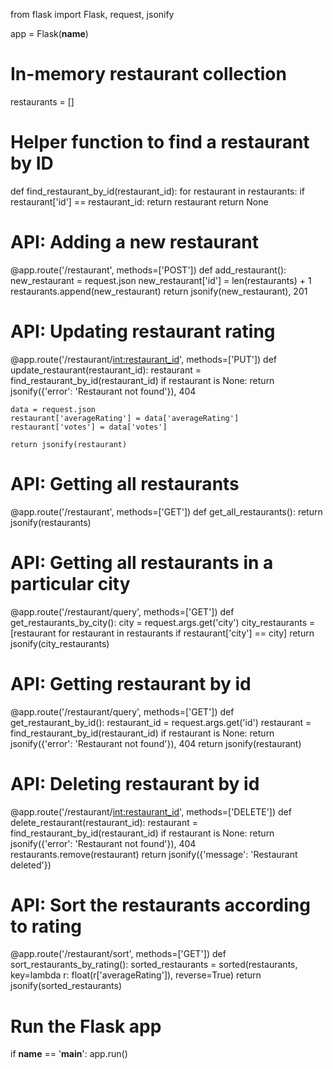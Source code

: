 from flask import Flask, request, jsonify

app = Flask(__name__)

# In-memory restaurant collection
restaurants = []

# Helper function to find a restaurant by ID
def find_restaurant_by_id(restaurant_id):
    for restaurant in restaurants:
        if restaurant['id'] == restaurant_id:
            return restaurant
    return None

# API: Adding a new restaurant
@app.route('/restaurant', methods=['POST'])
def add_restaurant():
    new_restaurant = request.json
    new_restaurant['id'] = len(restaurants) + 1
    restaurants.append(new_restaurant)
    return jsonify(new_restaurant), 201

# API: Updating restaurant rating
@app.route('/restaurant/<int:restaurant_id>', methods=['PUT'])
def update_restaurant(restaurant_id):
    restaurant = find_restaurant_by_id(restaurant_id)
    if restaurant is None:
        return jsonify({'error': 'Restaurant not found'}), 404
    
    data = request.json
    restaurant['averageRating'] = data['averageRating']
    restaurant['votes'] = data['votes']
    
    return jsonify(restaurant)

# API: Getting all restaurants
@app.route('/restaurant', methods=['GET'])
def get_all_restaurants():
    return jsonify(restaurants)

# API: Getting all restaurants in a particular city
@app.route('/restaurant/query', methods=['GET'])
def get_restaurants_by_city():
    city = request.args.get('city')
    city_restaurants = [restaurant for restaurant in restaurants if restaurant['city'] == city]
    return jsonify(city_restaurants)

# API: Getting restaurant by id
@app.route('/restaurant/query', methods=['GET'])
def get_restaurant_by_id():
    restaurant_id = request.args.get('id')
    restaurant = find_restaurant_by_id(restaurant_id)
    if restaurant is None:
        return jsonify({'error': 'Restaurant not found'}), 404
    return jsonify(restaurant)

# API: Deleting restaurant by id
@app.route('/restaurant/<int:restaurant_id>', methods=['DELETE'])
def delete_restaurant(restaurant_id):
    restaurant = find_restaurant_by_id(restaurant_id)
    if restaurant is None:
        return jsonify({'error': 'Restaurant not found'}), 404
    restaurants.remove(restaurant)
    return jsonify({'message': 'Restaurant deleted'})

# API: Sort the restaurants according to rating
@app.route('/restaurant/sort', methods=['GET'])
def sort_restaurants_by_rating():
    sorted_restaurants = sorted(restaurants, key=lambda r: float(r['averageRating']), reverse=True)
    return jsonify(sorted_restaurants)

# Run the Flask app
if __name__ == '__main__':
    app.run()
